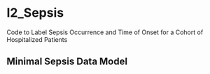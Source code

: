 # I2_Sepsis
Code to Label Sepsis Occurrence and Time of Onset for a Cohort of Hospitalized Patients
<br>
## Minimal Sepsis Data Model

